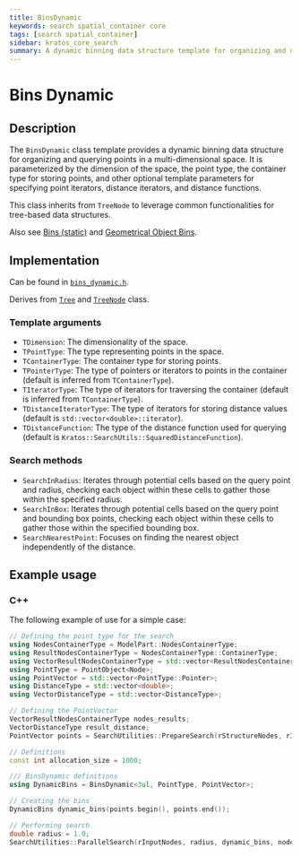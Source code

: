 ```yaml
---
title: BinsDynamic
keywords: search spatial_container core
tags: [search spatial_container]
sidebar: kratos_core_search
summary: A dynamic binning data structure template for organizing and querying points in multi-dimensional space.
---
```


# Bins Dynamic

## Description

The `BinsDynamic` class template provides a dynamic binning data structure for organizing and querying points in a multi-dimensional space. It is parameterized by the dimension of the space, the point type, the container type for storing points, and other optional template parameters for specifying point iterators, distance iterators, and distance functions.

This class inherits from `TreeNode` to leverage common functionalities for tree-based data structures.

Also see [Bins (static)](bins_static) and [Geometrical Object Bins](geometrical_object_bins).

## Implementation

Can be found in [`bins_dynamic.h`](https://github.com/KratosMultiphysics/Kratos/blob/master/kratos/spatial_containers/bins_dynamic.h).

Derives from [`Tree`](tree.md) and [`TreeNode`](tree.md) class.

### Template arguments

- `TDimension`: The dimensionality of the space.
- `TPointType`: The type representing points in the space.
- `TContainerType`: The container type for storing points.
- `TPointerType`: The type of pointers or iterators to points in the container (default is inferred from `TContainerType`).
- `TIteratorType`: The type of iterators for traversing the container (default is inferred from `TContainerType`).
- `TDistanceIteratorType`: The type of iterators for storing distance values (default is `std::vector<double>::iterator`).
- `TDistanceFunction`: The type of the distance function used for querying (default is `Kratos::SearchUtils::SquaredDistanceFunction`).

### Search methods

- `SearchInRadius`: Iterates through potential cells based on the query point and radius, checking each object within these cells to gather those within the specified radius.
- `SearchInBox`: Iterates through potential cells based on the query point and bounding box points, checking each object within these cells to gather those within the specified bounding box.
- `SearchNearestPoint`: Focuses on finding the nearest object independently of the distance.

## Example usage

### C++

The following example of use for a simple case:

~~~c++
// Defining the point type for the search
using NodesContainerType = ModelPart::NodesContainerType;
using ResultNodesContainerType = NodesContainerType::ContainerType;
using VectorResultNodesContainerType = std::vector<ResultNodesContainerType>;
using PointType = PointObject<Node>;
using PointVector = std::vector<PointType::Pointer>;
using DistanceType = std::vector<double>;
using VectorDistanceType = std::vector<DistanceType>;

// Defining the PointVector
VectorResultNodesContainerType nodes_results;
VectorDistanceType result_distance;
PointVector points = SearchUtilities::PrepareSearch(rStructureNodes, rInputNodes, nodes_results, result_distance);

// Definitions
const int allocation_size = 1000;

/// BinsDynamic definitions
using DynamicBins = BinsDynamic<3ul, PointType, PointVector>;

// Creating the bins
DynamicBins dynamic_bins(points.begin(), points.end());

// Performing search
double radius = 1.0;
SearchUtilities::ParallelSearch(rInputNodes, radius, dynamic_bins, nodes_results, result_distance, allocation_size);
~~~
